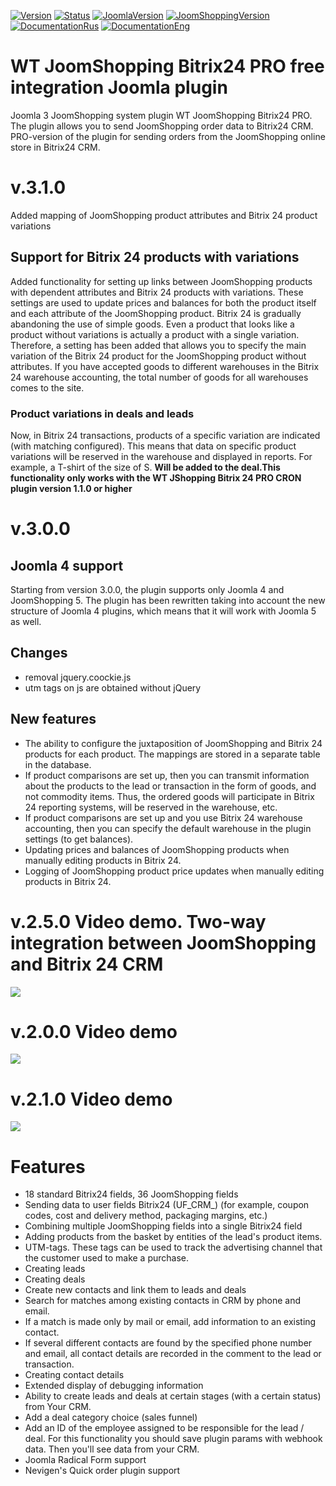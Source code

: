 
[![Version](https://img.shields.io/github/release/sergeytolkachyov/wt_jshopping_b24_pro.svg?label=Version)](https://web-tolk.ru/dev/joomla-plugins/wt-joomshopping-bitrix24-pro.html?utm_source=github) [![Status](https://img.shields.io/badge/Status-stable-green.svg)]() [![JoomlaVersion](https://img.shields.io/badge/Joomla-4.2-orange.svg)]() [![JoomShoppingVersion](https://img.shields.io/badge/JoomShopping-5.1.x-important.svg)]() [![DocumentationRus](https://img.shields.io/badge/Documentation-rus-blue.svg)](https://web-tolk.ru/dev/joomla-plugins/wt-joomshopping-bitrix24-pro.html?utm_source=github) [![DocumentationEng](https://img.shields.io/badge/Documentation-eng-blueviolet.svg)](https://web-tolk.ru/en/dev/joomla-plugins/wt-joomshopping-bitrix24-pro.html?utm_source=github)

# WT JoomShopping Bitrix24 PRO free integration Joomla plugin
Joomla 3 JoomShopping system plugin WT JoomShopping Bitrix24 PRO. The plugin allows you to send JoomShopping order data to Bitrix24 CRM.
PRO-version of the plugin for sending orders from the JoomShopping online store in Bitrix24 CRM.

# v.3.1.0
Added mapping of JoomShopping product attributes and Bitrix 24 product variations
## Support for Bitrix 24 products with variations
Added functionality for setting up links between JoomShopping products with dependent attributes and Bitrix 24 products with variations. These settings are used to update prices and balances for both the product itself and each attribute of the JoomShopping product.
Bitrix 24 is gradually abandoning the use of simple goods. Even a product that looks like a product without variations is actually a product with a single variation. Therefore, a setting has been added that allows you to specify the main variation of the Bitrix 24 product for the JoomShopping product without attributes.
If you have accepted goods to different warehouses in the Bitrix 24 warehouse accounting, the total number of goods for all warehouses comes to the site.
### Product variations in deals and leads
Now, in Bitrix 24 transactions, products of a specific variation are indicated (with matching configured). This means that data on specific product variations will be reserved in the warehouse and displayed in reports. For example, a T-shirt of the size of S.
**Will be added to the deal.This functionality only works with the WT JShopping Bitrix 24 PRO CRON plugin version 1.1.0 or higher**
# v.3.0.0
## Joomla 4 support
Starting from version 3.0.0, the plugin supports only Joomla 4 and JoomShopping 5. The plugin has been rewritten taking into account the new structure of Joomla 4 plugins, which means that it will work with Joomla 5 as well.
## Changes
- removal jquery.coockie.js
- utm tags on js are obtained without jQuery
## New features
- The ability to configure the juxtaposition of JoomShopping and Bitrix 24 products for each product. The mappings are stored in a separate table in the database.
- If product comparisons are set up, then you can transmit information about the products to the lead or transaction in the form of goods, and not commodity items. Thus, the ordered goods will participate in Bitrix 24 reporting systems, will be reserved in the warehouse, etc.
- If product comparisons are set up and you use Bitrix 24 warehouse accounting, then you can specify the default warehouse in the plugin settings (to get balances).
- Updating prices and balances of JoomShopping products when manually editing products in Bitrix 24.
- Logging of JoomShopping product price updates when manually editing products in Bitrix 24.

# v.2.5.0 Video demo. Two-way integration between JoomShopping and Bitrix 24 CRM
[![](https://img.youtube.com/vi/6Uo3LEnKJ2g/0.jpg)](https://www.youtube.com/watch?v=6Uo3LEnKJ2g)

# v.2.0.0 Video demo
[![](https://img.youtube.com/vi/WwhFJbb1kBM/0.jpg)](https://www.youtube.com/watch?v=WwhFJbb1kBM)

# v.2.1.0 Video demo
[![](https://img.youtube.com/vi/pekbg9HX8_c/0.jpg)](https://www.youtube.com/watch?v=pekbg9HX8_c)



# Features
- 18 standard Bitrix24 fields, 36 JoomShopping fields
- Sending data to user fields Bitrix24 (UF_CRM_) (for example, coupon codes, cost and delivery method, packaging margins, etc.)
- Combining multiple JoomShopping fields into a single Bitrix24 field
- Adding products from the basket by entities of the lead's product items.
- UTM-tags. These tags can be used to track the advertising channel that the customer used to make a purchase.
- Creating leads
- Creating deals
- Create new contacts and link them to leads and deals
- Search for matches among existing contacts in CRM by phone and email.
- If a match is made only by mail or email, add information to an existing contact.
- If several different contacts are found by the specified phone number and email, all contact details are recorded in the comment to the lead or transaction.
- Creating contact details
- Extended display of debugging information
- Ability to create leads and deals at certain stages (with a certain status) from Your CRM.
- Add a deal category choice (sales funnel)
- Add an ID of the employee assigned to be responsible for the lead / deal. For this functionality you should save plugin params with webhook data. Then you'll see data from your CRM.
- Joomla Radical Form support
- Nevigen's Quick order plugin support
